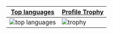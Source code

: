 <!-- TODO: Resume -->
<!-- TODO: Ludography -->
<!-- TODO: Open Source highlights -->
<!-- TODO: Learning highlights -->

|[Top languages](https://github.com/anuraghazra/github-readme-stats#top-languages-card)|[Profile Trophy](https://github.com/ryo-ma/github-profile-trophy)|
|-|-|
|![top languages](https://github-readme-stats.vercel.app/api/top-langs/?username=brunurd&layout=compact)|![trophy](https://github-profile-trophy.vercel.app/?username=brunurd)|
